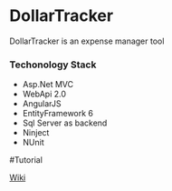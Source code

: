 # DollarTracker
DollarTracker is an expense manager tool

### Techonology Stack
* Asp.Net MVC
* WebApi 2.0
* AngularJS
* EntityFramework 6
* Sql Server as backend
* Ninject
* NUnit

#Tutorial

[Wiki](https://github.com/alphaCoder/DollarTracker/wiki)
